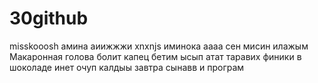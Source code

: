 # 30github
misskooosh
амина
аиижжжи
xnxnjs
иминока
aaaa
сен мисин илажым
Макаронная
голова болит
капец бетим ысып атат
таравих
финики в шоколаде
инет очуп калдыы
завтра сынавв и програм
